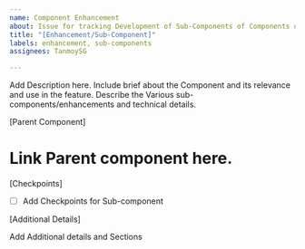 ```yaml
---
name: Component Enhancement
about: Issue for tracking Development of Sub-Components of Components or Enhancement of Components.
title: "[Enhancement/Sub-Component]"
labels: enhancement, sub-components
assignees: TanmoySG

---
```


Add Description here. Include brief about the Component and its relevance and use in the feature. Describe the Various sub-components/enhancements and technical details.

[Parent Component]

# Link Parent component here.

[Checkpoints]

- [ ] Add Checkpoints for Sub-component

[Additional Details]

Add Additional details and Sections

